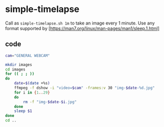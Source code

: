 # simple-timelapse

Call as `simple-timelapse.sh 1m` to take an image every 1 minute.
Use any format supported by [https://man7.org/linux/man-pages/man1/sleep.1.html]

## code
```bash
cam="GENERAL WEBCAM"

mkdir images
cd images
for (( ; ; ))
do
    date=$(date +%s)
    ffmpeg -f dshow -i "video=$cam" -frames:v 30 "img-$date-%d.jpg"
    for i in {1..29}
    do
        rm -f "img-$date-$i.jpg"
    done
    sleep $1
done
cd ..
```
